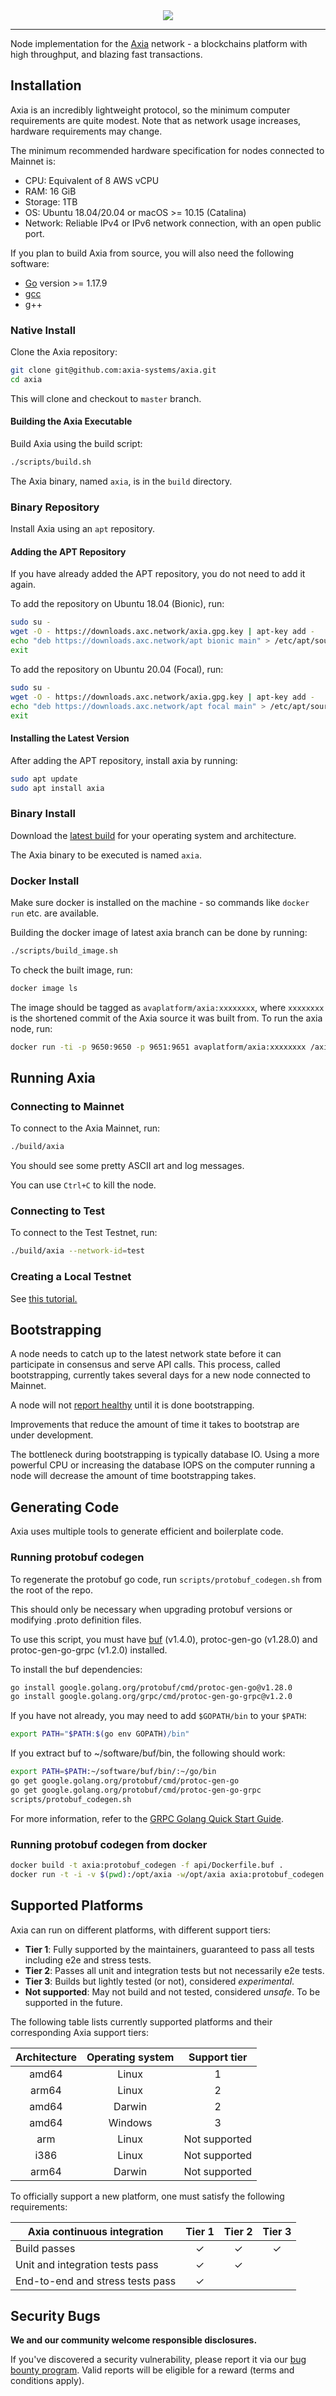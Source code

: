<div align="center">
  <img src="resources/AxiaLogoRed.png?raw=true">
</div>

---

Node implementation for the [Axia](https://axc.network) network -
a blockchains platform with high throughput, and blazing fast transactions.

## Installation

Axia is an incredibly lightweight protocol, so the minimum computer requirements are quite modest.
Note that as network usage increases, hardware requirements may change.

The minimum recommended hardware specification for nodes connected to Mainnet is:

- CPU: Equivalent of 8 AWS vCPU
- RAM: 16 GiB
- Storage: 1TB 
- OS: Ubuntu 18.04/20.04 or macOS >= 10.15 (Catalina)
- Network: Reliable IPv4 or IPv6 network connection, with an open public port.

If you plan to build Axia from source, you will also need the following software:

- [Go](https://golang.org/doc/install) version >= 1.17.9
- [gcc](https://gcc.gnu.org/)
- g++

### Native Install

Clone the Axia repository:

```sh
git clone git@github.com:axia-systems/axia.git
cd axia
```

This will clone and checkout to `master` branch.

#### Building the Axia Executable

Build Axia using the build script:

```sh
./scripts/build.sh
```

The Axia binary, named `axia`, is in the `build` directory.

### Binary Repository

Install Axia using an `apt` repository.

#### Adding the APT Repository

If you have already added the APT repository, you do not need to add it again.

To add the repository on Ubuntu 18.04 (Bionic), run:

```sh
sudo su -
wget -O - https://downloads.axc.network/axia.gpg.key | apt-key add -
echo "deb https://downloads.axc.network/apt bionic main" > /etc/apt/sources.list.d/axia.list
exit
```

To add the repository on Ubuntu 20.04 (Focal), run:

```sh
sudo su -
wget -O - https://downloads.axc.network/axia.gpg.key | apt-key add -
echo "deb https://downloads.axc.network/apt focal main" > /etc/apt/sources.list.d/axia.list
exit
```

#### Installing the Latest Version

After adding the APT repository, install axia by running:

```sh
sudo apt update
sudo apt install axia
```

### Binary Install

Download the [latest build](https://github.com/sankar-boro/axia-network-v2/releases/latest) for your operating system and architecture.

The Axia binary to be executed is named `axia`.

### Docker Install

Make sure docker is installed on the machine - so commands like `docker run` etc. are available.

Building the docker image of latest axia branch can be done by running:

```sh
./scripts/build_image.sh
```

To check the built image, run:

```sh
docker image ls
```

The image should be tagged as `avaplatform/axia:xxxxxxxx`, where `xxxxxxxx` is the shortened commit of the Axia source it was built from. To run the axia node, run:

```sh
docker run -ti -p 9650:9650 -p 9651:9651 avaplatform/axia:xxxxxxxx /axia/build/axia
```

## Running Axia

### Connecting to Mainnet

To connect to the Axia Mainnet, run:

```sh
./build/axia
```

You should see some pretty ASCII art and log messages.

You can use `Ctrl+C` to kill the node.

### Connecting to Test

To connect to the Test Testnet, run:

```sh
./build/axia --network-id=test
```

### Creating a Local Testnet

See [this tutorial.](https://docs.axc.network/build/tutorials/platform/create-a-local-test-network/)

## Bootstrapping

A node needs to catch up to the latest network state before it can participate in consensus and serve API calls. This process, called bootstrapping, currently takes several days for a new node connected to Mainnet.

A node will not [report healthy](https://docs.axc.network/build/axia-apis/health) until it is done bootstrapping.

Improvements that reduce the amount of time it takes to bootstrap are under development.

The bottleneck during bootstrapping is typically database IO. Using a more powerful CPU or increasing the database IOPS on the computer running a node will decrease the amount of time bootstrapping takes.

## Generating Code

Axia uses multiple tools to generate efficient and boilerplate code.

### Running protobuf codegen

To regenerate the protobuf go code, run `scripts/protobuf_codegen.sh` from the root of the repo.

This should only be necessary when upgrading protobuf versions or modifying .proto definition files.

To use this script, you must have [buf](https://docs.buf.build/installation) (v1.4.0), protoc-gen-go (v1.28.0) and protoc-gen-go-grpc (v1.2.0) installed.

To install the buf dependencies:

```sh
go install google.golang.org/protobuf/cmd/protoc-gen-go@v1.28.0
go install google.golang.org/grpc/cmd/protoc-gen-go-grpc@v1.2.0
```

If you have not already, you may need to add `$GOPATH/bin` to your `$PATH`:

```sh
export PATH="$PATH:$(go env GOPATH)/bin"
```

If you extract buf to ~/software/buf/bin, the following should work:

```sh
export PATH=$PATH:~/software/buf/bin/:~/go/bin
go get google.golang.org/protobuf/cmd/protoc-gen-go
go get google.golang.org/protobuf/cmd/protoc-gen-go-grpc
scripts/protobuf_codegen.sh
```

For more information, refer to the [GRPC Golang Quick Start Guide](https://grpc.io/docs/languages/go/quickstart/).

### Running protobuf codegen from docker

```sh
docker build -t axia:protobuf_codegen -f api/Dockerfile.buf .
docker run -t -i -v $(pwd):/opt/axia -w/opt/axia axia:protobuf_codegen bash -c "scripts/protobuf_codegen.sh"
```

## Supported Platforms

Axia can run on different platforms, with different support tiers:

- **Tier 1**: Fully supported by the maintainers, guaranteed to pass all tests including e2e and stress tests.
- **Tier 2**: Passes all unit and integration tests but not necessarily e2e tests.
- **Tier 3**: Builds but lightly tested (or not), considered _experimental_.
- **Not supported**: May not build and not tested, considered _unsafe_. To be supported in the future.

The following table lists currently supported platforms and their corresponding
Axia support tiers:

| Architecture | Operating system | Support tier  |
| :----------: | :--------------: | :-----------: |
|    amd64     |      Linux       |       1       |
|    arm64     |      Linux       |       2       |
|    amd64     |      Darwin      |       2       |
|    amd64     |     Windows      |       3       |
|     arm      |      Linux       | Not supported |
|     i386     |      Linux       | Not supported |
|    arm64     |      Darwin      | Not supported |

To officially support a new platform, one must satisfy the following requirements:

| Axia continuous integration | Tier 1  | Tier 2  | Tier 3  |
| ---------------------------------- | :-----: | :-----: | :-----: |
| Build passes                       | &check; | &check; | &check; |
| Unit and integration tests pass    | &check; | &check; |         |
| End-to-end and stress tests pass   | &check; |         |         |

## Security Bugs

**We and our community welcome responsible disclosures.**

If you've discovered a security vulnerability, please report it via our [bug bounty program](https://hackenproof.com/axia/). Valid reports will be eligible for a reward (terms and conditions apply).
